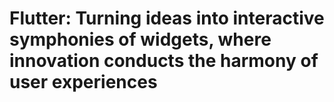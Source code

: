 # Flutter: Turning ideas into interactive symphonies of widgets, where innovation conducts the harmony of user experiences

